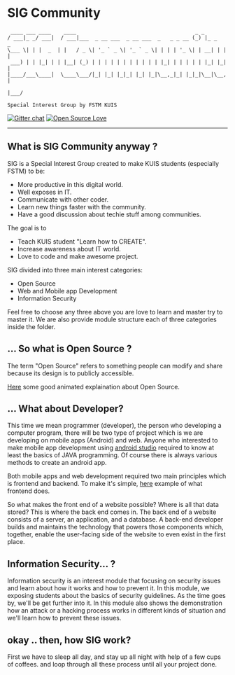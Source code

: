 # SIG Community

     ____ ___ ____    ____                                      _ _         
    / ___|_ _/ ___|  / ___|___  _ __ ___  _ __ ___  _   _ _ __ (_) |_ _   _
    \___ \| | |  _  | |   / _ \| '_ ` _ \| '_ ` _ \| | | | '_ \| | __| | | |
     ___) | | |_| | | |__| (_) | | | | | | | | | | | |_| | | | | | |_| |_| |
    |____/___\____|  \____\___/|_| |_| |_|_| |_| |_|\__,_|_| |_|_|\__|\__, |
                                                                      |___/

`Special Interest Group by FSTM KUIS`

[![Gitter chat](https://img.shields.io/gitter/room/nwjs/nw.js.svg?style=flat)](https://gitter.im/sig-kuis/community)
[![Open Source Love](https://badges.frapsoft.com/os/v1/open-source.svg?v=103)](https://github.com/ellerbrock/open-source-badge/)    

***

## What is SIG Community anyway ?

SIG is a Special Interest Group created to make KUIS students (especially FSTM) to be:
  * More productive in this digital world.
  * Well exposes in IT.
  * Communicate with other coder.
  * Learn new things faster with the community.
  * Have a good discussion about techie stuff among communities.

The goal is to
  * Teach KUIS student "Learn how to CREATE".
  * Increase awareness about IT world.
  * Love to code and make awesome project.

SIG divided into three main interest categories:
  * Open Source
  * Web and Mobile app Development
  * Information Security

Feel free to choose any three above you are love to learn and master try to master it. We are also provide module structure each of three 
categories inside the folder.

## ... So what is Open Source ?

The term "Open Source" refers to something people can modify and share because its design is to publicly accessible.

[Here](https://youtu.be/a8fHgx9mE5U) some good animated explaination about Open Source.

## ... What about Developer?

This time we mean programmer (developer), the person who developing a computer program, there will be two type of project 
which is we are developing on mobile apps (Android) and web. Anyone who interested to make mobile app development using 
[android studio](https://developer.android.com/studio/index.html) required to know at 
least the basics of JAVA programming. Of course there is always various methods to create an android app. 

Both mobile apps and web development required two main principles which is frontend and backend. To make it's simple, 
[here](https://youtu.be/Q5763pPchvw) example of what frontend does. 
 
So what makes the front end of a website possible? Where is all that data stored? This is where the back end comes in. 
The back end of a website consists of a server, an application, and a database. A back-end developer builds and maintains 
the technology that powers those components which, together, enable the user-facing side of the website to even exist in 
the first place.

## Information Security... ?

Information security is an interest module that focusing on security issues and learn about how it works and how to prevent 
it. In this module, we exposing students about the basics of security guidelines. As the time goes by, we'll be get 
further into it. In this module also shows the demonstration how an attack or a hacking process works in different 
kinds of situation and we'll learn how to prevent these issues.

## okay .. then, how SIG work?

First we have to sleep all day, and stay up all night with help of a few cups of coffees. and loop through all these process 
until all your project done.